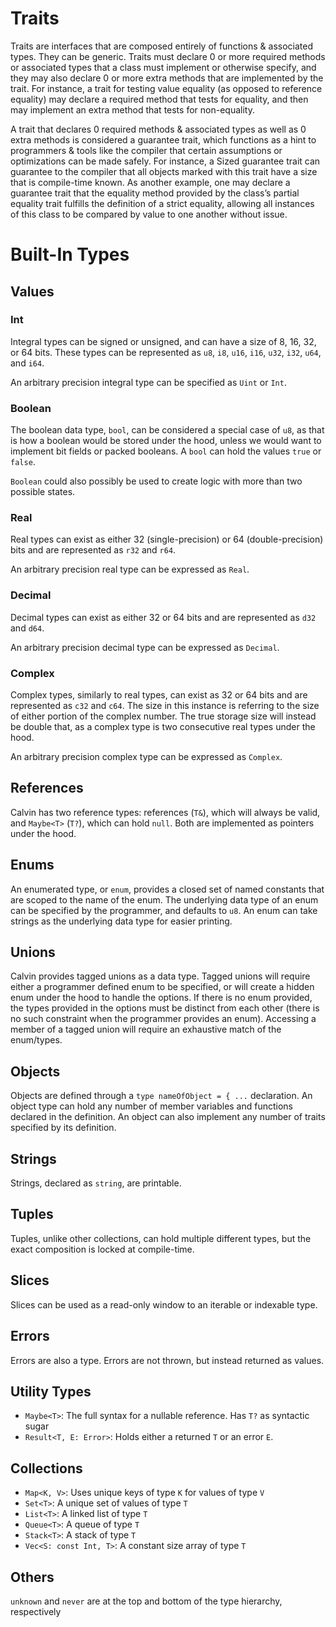 # Traits

Traits are interfaces that are composed entirely of functions & associated types. They can be generic. Traits must declare 0 or more required methods or associated types that a class must implement or otherwise specify, and they may also declare 0 or more extra methods that are implemented by the trait. For instance, a trait for testing value equality (as opposed to reference equality) may declare a required method that tests for equality, and then may implement an extra method that tests for non-equality.

A trait that declares 0 required methods & associated types as well as 0 extra methods is considered a guarantee trait, which functions as a hint to programmers & tools like the compiler that certain assumptions or optimizations can be made safely. For instance, a Sized guarantee trait can guarantee to the compiler that all objects marked with this trait have a size that is compile-time known. As another example, one may declare a guarantee trait that the equality method provided by the class’s partial equality trait fulfills the definition of a strict equality, allowing all instances of this class to be compared by value to one another without issue.
# Built-In Types
## Values

### Int

Integral types can be signed or unsigned, and can have a size of 8, 16, 32, or 64 bits.
These types can be represented as `u8`, `i8`, `u16`, `i16`, `u32`, `i32`, `u64`, and `i64`.

An arbitrary precision integral type can be specified as `Uint` or `Int`.
### Boolean

The boolean data type, `bool`, can be considered a special case of `u8`, as that is how a boolean would be stored under the hood, unless we would want to implement bit fields or packed booleans. A `bool` can hold the values `true` or `false`.

`Boolean` could also possibly be used to create logic with more than two possible states.
### Real

Real types can exist as either 32 (single-precision) or 64 (double-precision) bits and are represented as `r32` and `r64`.

An arbitrary precision real type can be expressed as `Real`.

### Decimal

Decimal types can exist as either 32 or 64 bits and are represented as `d32` and `d64`.

An arbitrary precision decimal type can be expressed as `Decimal`.
### Complex

Complex types, similarly to real types, can exist as 32 or 64 bits and are represented as `c32` and `c64`. The size in this instance is referring to the size of either portion of the complex number. The true storage size will instead be double that, as a complex type is two consecutive real types under the hood.

An arbitrary precision complex type can be expressed as `Complex`.
## References

Calvin has two reference types: references (`T&`), which will always be valid, and `Maybe<T>` (`T?`), which can hold `null`. Both are implemented as pointers under the hood. 
## Enums

An enumerated type, or `enum`, provides a closed set of named constants that are scoped to the name of the enum. The underlying data type of an enum can be specified by the programmer, and defaults to `u8`. An enum can take strings as the underlying data type for easier printing.
## Unions

Calvin provides tagged unions as a data type. Tagged unions will require either a programmer defined enum to be specified, or will create a hidden enum under the hood to handle the options. If there is no enum provided, the types provided in the options must be distinct from each other (there is no such constraint when the programmer provides an enum). Accessing a member of a tagged union will require an exhaustive match of the enum/types.
## Objects

Objects are defined through a `type nameOfObject = { ...` declaration. An object type can hold any number of member variables and functions declared in the definition. An object can also implement any number of traits specified by its definition.
## Strings

Strings, declared as `string`, are printable. 
## Tuples

Tuples, unlike other collections, can hold multiple different types, but the exact composition is locked at compile-time.
## Slices

Slices can be used as a read-only window to an iterable or indexable type.
## Errors

Errors are also a type. Errors are not thrown, but instead returned as values.
## Utility Types

- `Maybe<T>`: The full syntax for a nullable reference. Has `T?` as syntactic sugar
- `Result<T, E: Error>`: Holds either a returned `T` or an error `E`.
## Collections

- `Map<K, V>`: Uses unique keys of type `K` for values of type `V`
- `Set<T>`: A unique set of values of type `T`
- `List<T>`: A linked list of type `T`
- `Queue<T>`: A queue of type `T`
- `Stack<T>`: A stack of type `T`
- `Vec<S: const Int, T>`: A constant size array of type `T`
## Others

`unknown` and `never` are at the top and bottom of the type hierarchy, respectively
